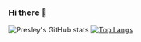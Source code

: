 ### Hi there 👋

<!--
**presleyoreed3/presleyoreed3** is a ✨ _special_ ✨ repository because its `README.md` (this file) appears on your GitHub profile.

Here are some ideas to get you started:

- 🔭 I’m currently working on ...
- 🌱 I’m currently learning ...
- 👯 I’m looking to collaborate on ...
- 🤔 I’m looking for help with ...
- 💬 Ask me about ...
- 📫 How to reach me: ...
- 😄 Pronouns: ...
- ⚡ Fun fact: ...
-->

![Presley's GitHub stats](https://github-readme-stats.vercel.app/api?username=presleyoreed3&theme=vue-dark)
[![Top Langs](https://github-readme-stats.vercel.app/api/top-langs/?username=presleyoreed3&theme=vue-dark)](https://github.com/anuraghazra/github-readme-stats)
